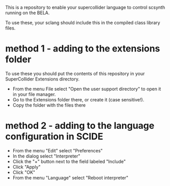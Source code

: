 This is a repository to enable your supercollider language to control scsynth running on the BELA.

To use these, your sclang should include this in the compiled class library files.

# method 1 - adding to the extensions folder

To use these you should put the contents of this repository in your SuperCollider Extensions directory.

* From the menu File select "Open the user support directory" to open it in your file manager.
* Go to the Extensions folder there, or create it (case sensitive!).
* Copy the folder with the files there

# method 2 - adding to the language configuration in SCIDE

* From the menu "Edit" select "Preferences"
* In the dialog select "Interpreter"
* Click the "+" button next to the field labeled "Include"
* Click "Apply"
* Click "OK"
* From the menu "Language" select "Reboot interpreter"
